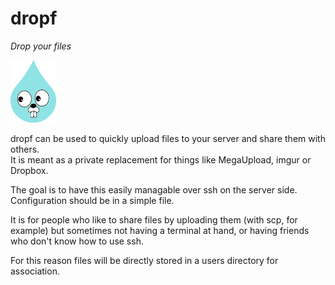 # dropf

*Drop your files*

<img src="https://raw.githubusercontent.com/jubalh/dropf/master/static/images/dropf.png" height="100">

dropf can be used to quickly upload files to your server and share them with others.  
It is meant as a private replacement for things like MegaUpload, imgur or Dropbox.

The goal is to have this easily managable over ssh on the server side.
Configuration should be in a simple file.

It is for people who like to share files by uploading them (with scp, for example) but sometimes not having a terminal at hand, or having friends who don't know how to use ssh.

For this reason files will be directly stored in a users directory for association.
